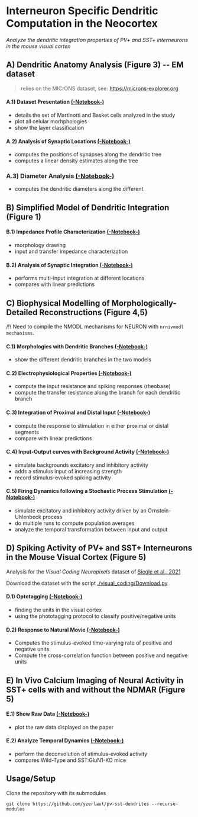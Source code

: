 # Interneuron Specific Dendritic Computation in the Neocortex

*Analyze the dendritic integration properties of PV+ and SST+ interneurons in the mouse visual cortex*


## A) Dendritic Anatomy Analysis (Figure 3) -- EM dataset

> relies on the MICrONS dataset, see: https://microns-explorer.org

#### A.1) Dataset Presentation [(-Notebook-)](./anatomy/Dataset-Presentation.ipynb)

- details the set of Martinotti and Basket cells analyzed in the study
- plot all celular morhphologies 
- show the layer classification

#### A.2) Analysis of Synaptic Locations [(-Notebook-)](./anatomy/Synaptic-Location-Analysis.ipynb)

- computes the positions of synapses along the dendritic tree
- computes a linear density estimates along the tree

### A.3) Diameter Analysis [(-Notebook-)](./anatomy/Diameter-Analysis.ipynb)

- computes the dendritic diameters along the different 



## B) Simplified Model of Dendritic Integration (Figure 1)

#### B.1) Impedance Profile Characterization [(-Notebook-)](./reduced_model/Impedance-BRT.ipynb)

- morphology drawing 
- input and transfer impedance characterization

#### B.2) Analysis of Synaptic Integration [(-Notebook-)](./reduced_model/Multi-Input-Integration.ipynb)

- performs multi-input integration at different locations
- compares with linear predictions

## C) Biophysical Modelling of Morphologically-Detailed Reconstructions (Figure 4,5)

/!\ Need to compile the NMODL mechanisms for NEURON with `nrnivmodl mechanisms`.

#### C.1) Morphologies with Dendritic Branches [(-Notebook-)](./detailed_model/Find-Single-Dendritic-Branches.ipynb)

- show the different dendritic branches in the two models

#### C.2) Electrophysiological Properties [(-Notebook-)](./detailed_model/Electrophysiological-Properties.ipynb)
 
- compute the input resistance and spiking responses (rheobase)
- compute the transfer resistance along the branch for each dendritic branch

#### C.3) Integration of Proximal and Distal Input [(-Notebook-)](./detailed_model/Clustered-Input.ipynb)

- compute the response to stimulation in either proximal or distal segments
- compare with linear predictions

#### C.4) Input-Output curves with Background Activity [(-Notebook-)](./detailed_model/Stim-on-Background.ipynb)

- simulate backgrounds excitatory and inhibitory activity
- adds a stimulus input of increasing strength
- record stimulus-evoked spiking activity

#### C.5) Firing Dynamics following a Stochastic Process Stimulation [(-Notebook-)](./detailed_model/StochProc-input.ipynb)

- simulate excitatory and inhibitory activity driven by an Ornstein-Uhlenbeck process
- do multiple runs to compute population averages
- analyze the temporal transformation between input and output

## D) Spiking Activity of PV+ and SST+ Interneurons in the Mouse Visual Cortex (Figure 5)

Analysis for the *Visual Coding Neuropixels* dataset of [Siegle et al., 2021](https://www.nature.com/articles/s41586-020-03171-x)

Download the dataset with the script [./visual_coding/Download.py](./visual_coding/Download.py)

#### D.1) Optotagging [(-Notebook-)](./visual_coding/Optotagging.ipynb)

- finding the units in the visual cortex
- using the phototagging protocol to classify positive/negative units

#### D.2) Response to Natural Movie [(-Notebook-)](./visual_coding/Natural-Movie.ipynb)

- Computes the stimulus-evoked time-varying rate of positive and negative units
- Compute the cross-correlation function between positive and negative units

## E) In Vivo Calcium Imaging of Neural Activity in SST+ cells with and without the NDMAR (Figure 5)

#### E.1) Show Raw Data [(-Notebook-)](./in-vivo/Show-Raw-Data.ipynb)

- plot the raw data displayed on the paper

#### E.2) Analyze Temporal Dynamics [(-Notebook-)](./in-vivo/Final-Analysis.ipynb)

- perform the deconvolution of stimulus-evoked activity
- compares Wild-Type and SST:GluN1-KO mice

## Usage/Setup

Clone the repository with its submodules
```
git clone https://github.com/yzerlaut/pv-sst-dendrites --recurse-modules
```
